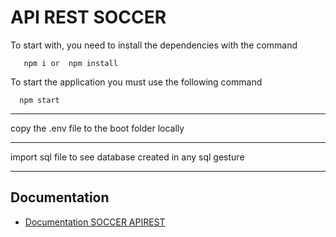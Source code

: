 <h1>API REST SOCCER</h1>

<p>To start with, you need to install the dependencies with the command</p>

``` 
   npm i or  npm install
 ```

 <p>To start the application you must use the following command</p>

 ``` 
   npm start
 ```

----

<p>copy the .env file to the boot folder locally</p>

----

<p>import sql file to see database created in any sql gesture</p>

---

<h2>Documentation</h2>

- [Documentation SOCCER APIREST](https://apirestsoccer.herokuapp.com/api/soccer/)
